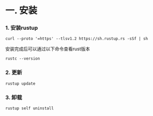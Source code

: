 # 一. 安装

### 1. 安装rustup

```
curl --proto '=https' --tlsv1.2 https://sh.rustup.rs -sSf | sh
```

安装完成后可以通过以下命令查看rust版本

```
rustc --version
```

### 2. 更新

```
rustup update
```

### 3. 卸载

```
rustup self uninstall
```
